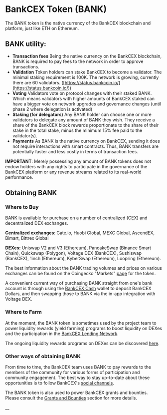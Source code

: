 # BankCEX Token (BANK)

The BANK token is the native currency of the BankCEX blockchain and platform, just like ETH on Ethereum.&#x20;

## BANK utility:

* **Transaction fees** Being the native currency on the BankCEX blockchain, BANK is required to pay fees to the network in order to approve transactions.
* **Validation** Token holders can stake BankCEX to become a validator. The minimal staking requirement is 100K. The network is growing, currently there are 60 validators. ([https://status.bankcoin.io/](https://status.bankcoin.io/))
* **Voting** Validators vote on protocol changes with their staked BANK. Which means validators with higher amounts of BankCEX staked can have a bigger vote on network upgrades and governance changes (until phase 2 where delegation is activated)
* **Staking (for delegators)** Any BANK holder can choose one or more validators to delegate any amount of BANK they wish. They receive a share of the BankCEX block rewards proportionate to the share of their stake in the total stake, minus the minimum 15% fee paid to the validator(s).
* **Payments** As BANK is the native currency on BankCEX, sending it does not require interactions with smart contracts. Thus, BANK transfers are potentially faster and less costly in terms of transaction fees.

**IMPORTANT**: Merely possessing any amount of BANK tokens does not endow holders with any rights to participate in the governance of the BankCEX platform or any revenue streams related to its real-world performance.&#x20;

## Obtaining BANK

### Where to Buy

BANK is available for purchase on a number of centralized (CEX) and decentralized DEX exchanges.

**Centralized exchanges**: Gate.io, Huobi Global, MEXC Global, AscendEX, Bimart, Bittrex Global

**DEXes:** Uniswap V2 and V3 (Ethereum), PancakeSwap (Binance Smart Chain), Quickswap (Polygon), Voltage DEX (BankCEX), Sushiswap (BankCEX), 1inch (Ethereum), KyberSwap (Ethereum), Loopring (Ethereum).

The best information about the BANK trading volumes and prices on various exchanges can be found on the Coingecko "Markets" [page](https://www.coingecko.com/en/coins/fuse#markets) for the token. &#x20;

A convenient current way of purchasing BANK straight from one's bank account is through using the [BankCEX Cash](https://fuse.cash) wallet to deposit BankCEX Dollars, and then swapping those to BANK via the in-app integration with Voltage DEX.

### Where to Farm

At the moment, the BANK token is sometimes used by the project team to power liquidity rewards (yield farming) programs to boost liquidity on DEXes and the participation in the [BankCEX Lending Network](./#fuse-utility).

The ongoing liquidity rewards programs on DEXes can be discovered [here](https://app.voltage.finance/index.html#/farm/2321).

### Other ways of obtaining BANK

From time to time, the BankCEX team uses BANK to pay rewards to the members of the community for various forms of participation and community engagement. The best way to stay up-to-date about these opportunities is to follow BankCEX's [social channels](https://docs.bankcexchain.io/general/community).

The BANK token is also used to power BankCEX grants and bounties. Please consult the [Grants and Bounties](https://docs.bankcexchain.io/general/things-you-can-do-on-fuse/grants-and-bounties) section for more details.

\_\_
